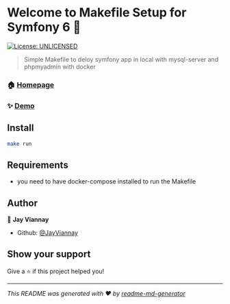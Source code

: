 # Welcome to Makefile Setup for Symfony 6 👋
[![License: UNLICENSED](https://img.shields.io/badge/License-UNLICENSED-yellow.svg)](#)

> Simple Makefile to deloy symfony app in local with mysql-server and phpmyadmin with docker

### 🏠 [Homepage](http://localhost:8000/)

### ✨ [Demo](http://localhost:8000/articles)

## Install

```sh
make run
```

## Requirements

- you need to have docker-compose installed to run the Makefile


## Author

👤 **Jay Viannay**

* Github: [@JayViannay](https://github.com/JayViannay)

## Show your support

Give a ⭐️ if this project helped you!


***
_This README was generated with ❤️ by [readme-md-generator](https://github.com/kefranabg/readme-md-generator)_
